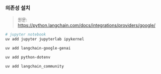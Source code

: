### 의존성 설치

> 원문: <https://python.langchain.com/docs/integrations/providers/google/>

```bash
# jupyter notebook
uv add jupyter jupyterlab ipykernel

uv add langchain-google-genai

uv add python-dotenv

uv add langchain_community
```

